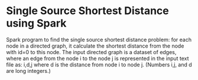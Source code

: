 # Single Source Shortest Distance using Spark
Spark program to find the single source shortest distance problem: for each node in a directed graph, it calculate the shortest distance from the node with id=0 to this node. 
The input directed graph is a dataset of edges, where an edge from the node i to the node j is represented in the input text file as:
i,d,j
where d is the distance from node i to node j. (Numbers i,j, and d are long integers.) 
